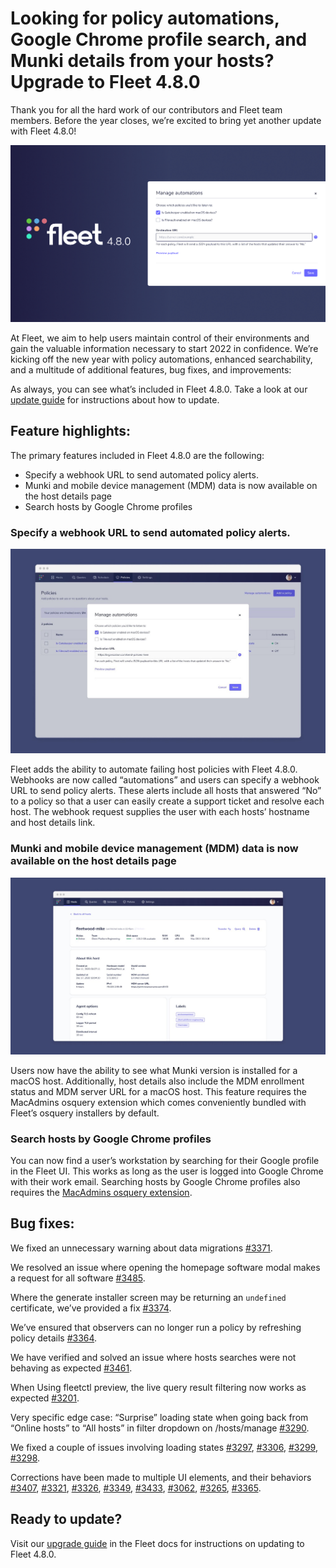 # Looking for policy automations, Google Chrome profile search, and Munki details from your hosts? Upgrade to Fleet 4.8.0

Thank you for all the hard work of our contributors and Fleet team members. Before the year closes, we’re excited to bring yet another update with Fleet 4.8.0!

![Fleet 4.8.0](../website/assets/images/articles/fleet-4.8.0-cover-700x393@2x.png)

At Fleet, we aim to help users maintain control of their environments and gain the valuable information necessary to start 2022 in confidence. We’re kicking off the new year with policy automations, enhanced searchability, and a multitude of additional features, bug fixes, and improvements:

As always, you can see what’s included in Fleet 4.8.0. Take a look at our [update guide](https://fleetdm.com/docs/using-fleet/updating-fleet) for instructions about how to update.

## Feature highlights:

The primary features included in Fleet 4.8.0 are the following:

- Specify a webhook URL to send automated policy alerts.
- Munki and mobile device management (MDM) data is now available on the host details page
- Search hosts by Google Chrome profiles

### Specify a webhook URL to send automated policy alerts.

![Specify a webhook URL to send automated policy alerts.](../website/assets/images/articles/fleet-4.8.0-1-700x455@2x.jpeg)

Fleet adds the ability to automate failing host policies with Fleet 4.8.0.
Webhooks are now called “automations” and users can specify a webhook URL to send policy alerts. These alerts include all hosts that answered “No” to a policy so that a user can easily create a support ticket and resolve each host. The webhook request supplies the user with each hosts’ hostname and host details link.

### Munki and mobile device management (MDM) data is now available on the host details page

![MDM enrollment data on host details page](../website/assets/images/articles/fleet-4.8.0-2-700x393@2x.jpeg)

Users now have the ability to see what Munki version is installed for a macOS host. Additionally, host details also include the MDM enrollment status and MDM server URL for a macOS host. This feature requires the MacAdmins osquery extension which comes conveniently bundled with Fleet’s osquery installers by default.

### Search hosts by Google Chrome profiles

You can now find a user’s workstation by searching for their Google profile in the Fleet UI. This works as long as the user is logged into Google Chrome with their work email. Searching hosts by Google Chrome profiles also requires the [MacAdmins osquery extension](https://github.com/macadmins/osquery-extension).

## Bug fixes:

We fixed an unnecessary warning about data migrations [#3371](https://github.com/fleetdm/fleet/issues/3371).

We resolved an issue where opening the homepage software modal makes a request for all software [#3485](https://github.com/fleetdm/fleet/issues/3485).

Where the generate installer screen may be returning an `undefined` certificate, we’ve provided a fix [#3374](https://github.com/fleetdm/fleet/issues/3374).

We’ve ensured that observers can no longer run a policy by refreshing policy details [#3364](https://github.com/fleetdm/fleet/issues/3364).

We have verified and solved an issue where hosts searches were not behaving as expected [#3461](https://github.com/fleetdm/fleet/issues/3461).

When Using fleetctl preview, the live query result filtering now works as expected [#3201](https://github.com/fleetdm/fleet/issues/3201).

Very specific edge case: “Surprise” loading state when going back from “Online hosts” to “All hosts” in filter dropdown on /hosts/manage [#3290](https://github.com/fleetdm/fleet/issues/3290).

We fixed a couple of issues involving loading states [#3297](https://github.com/fleetdm/fleet/issues/3297), [#3306](https://github.com/fleetdm/fleet/issues/3306), [#3299](https://github.com/fleetdm/fleet/issues/3299), [#3298](https://github.com/fleetdm/fleet/issues/3298).

Corrections have been made to multiple UI elements, and their behaviors [#3407](https://github.com/fleetdm/fleet/issues/3407), [#3321](https://github.com/fleetdm/fleet/issues/3321), [#3326](https://github.com/fleetdm/fleet/issues/3326), [#3349](https://github.com/fleetdm/fleet/issues/3349), [#3433](https://github.com/fleetdm/fleet/issues/3433), [#3062](https://github.com/fleetdm/fleet/issues/3062), [#3265](https://github.com/fleetdm/fleet/issues/3265), [#3365](https://github.com/fleetdm/fleet/issues/3365).

## Ready to update?

Visit our [upgrade guide](https://fleetdm.com/docs/using-fleet/updating-fleet) in the Fleet docs for instructions on updating to Fleet 4.8.0.

<meta name="category" value="releases">
<meta name="authorFullName" value="Fleet">
<meta name="authorGitHubUsername" value="fleetdm">
<meta name="publishedOn" value="2021-12-31">
<meta name="articleTitle" value="Looking for policy automations, Google Chrome profile search, and Munki details from your hosts? Upgrade to Fleet 4.8.0">
<meta name="articleImageUrl" value="../website/assets/images/articles/fleet-4.8.0-cover-700x393@2x.png">